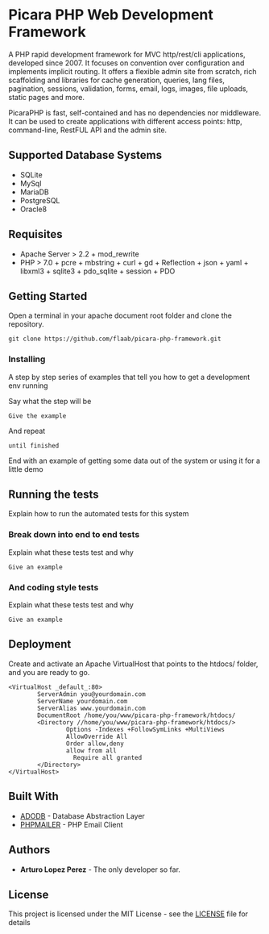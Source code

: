 # Picara PHP Web Development Framework 

A PHP rapid development framework for MVC http/rest/cli applications, developed since 2007. It focuses on convention over configuration and implements implicit routing. It offers a flexible admin site from scratch, rich scaffolding and libraries for cache generation, queries, lang files, pagination, sessions, validation, forms, email, logs, images, file uploads, static pages and more. 

PicaraPHP is fast, self-contained and has no dependencies nor middleware. It can be used to create applications with different access points: http, command-line, RestFUL API and the admin site.  

## Supported Database Systems
- SQLite
- MySql
- MariaDB
- PostgreSQL
- Oracle8

## Requisites

- Apache Server > 2.2 + mod_rewrite
- PHP > 7.0 + pcre + mbstring + curl + gd + Reflection + json + yaml + libxml3 + sqlite3 + pdo_sqlite + session + PDO

## Getting Started

Open a terminal in your apache document root folder and clone the repository.
```
git clone https://github.com/flaab/picara-php-framework.git
```

### Installing

A step by step series of examples that tell you how to get a development env running

Say what the step will be

```
Give the example
```

And repeat

```
until finished
```

End with an example of getting some data out of the system or using it for a little demo

## Running the tests

Explain how to run the automated tests for this system

### Break down into end to end tests

Explain what these tests test and why

```
Give an example
```

### And coding style tests

Explain what these tests test and why

```
Give an example
```

## Deployment

Create and activate an Apache VirtualHost that points to the htdocs/ folder, and you are ready to go.
```
<VirtualHost _default_:80>
        ServerAdmin you@yourdomain.com
        ServerName yourdomain.com
        ServerAlias www.yourdomain.com
        DocumentRoot /home/you/www/picara-php-framework/htdocs/
        <Directory //home/you/www/picara-php-framework/htdocs/>
                Options -Indexes +FollowSymLinks +MultiViews
                AllowOverride All
                Order allow,deny
                allow from all
		          Require all granted
        </Directory>
</VirtualHost>
```

## Built With

* [ADODB](https://github.com/ADOdb/ADOdb) - Database Abstraction Layer 
* [PHPMAILER](https://github.com/PHPMailer/PHPMailer) - PHP Email Client


## Authors

* **Arturo Lopez Perez** - The only developer so far.

## License

This project is licensed under the MIT License - see the [LICENSE](LICENSE) file for details

